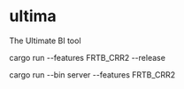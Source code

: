 # ultima
The Ultimate BI tool

cargo run --features FRTB_CRR2 --release

cargo run --bin server --features FRTB_CRR2

